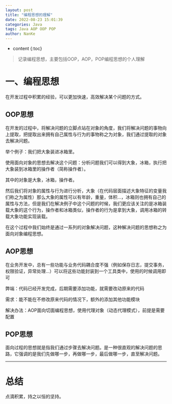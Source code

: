 ```yaml
---
layout: post
title: "编程思想的理解"
date: 2022-08-23 15:01:39
categories: Java
tags: Java AOP OOP POP
author: NanKe
---
```


* content
{:toc}
> 记录编程思想，主要包括OOP，AOP，POP编程思想的个人理解



# 一、编程思想

在开发过程中积累的经验，可以更加快速，高效解决某个问题的方式。
## OOP思想
在开发的过程中，将解决问题的立脚点站在对象的角度，我们将解决问题的事物向上提取，把提取出来拥有自己属性与行为的事物称之为对象，我们通过提取的对象去解决问题。

举个例子：我们把大象装进冰箱里。

使用面向对象的思想去解决这个问题：分析问题我们可以得到大象，冰箱，执行把大象装到冰箱里的操作者（简称操作者）。

其中的对象是大象，冰箱，操作者。

然后我们将对象的属性与行为进行分析，大象（在代码层面描述大象特征的变量我们称之为属性）那么大象的属性可以有年龄，重量，体积...，冰箱则也拥有自己的属性与方法，但是我们在解决例子中这个问题的时候，我们更应该关注的是冰箱装载大象的这个行为，操作者和冰箱类似，操作者的行为是拿到大象，调用冰箱的转载大象功能实现装载。

在这个过程中我们始终是通过一系列的对象解决问题，这种解决问题的思想称之为面向对象编程思想。

## AOP思想
在业务开发中，总有一些功能与业务代码耦合度不强（例如保存日志，提交事务，权限验证，异常处理...）可以将这些功能封装到一个工具类中，使用的时候调用即可

弊端：代码已经开发完成，后期需要添加功能，就需要改动原来的代码

需求：能不能在不修改原来代码的情况下，额外的添加其他功能模块

解决办法：AOP面向切面编程思想，使用代理对象（动态代理模式），前提是需要配置

## POP思想
面向过程的思想就是指我们通过步骤去解决问题。是一种很直观的解决问题的思路，它强调的是我们先做哪一步，再做哪一步，最后做哪一步，直至解决问题。

---
# 总结
点滴积累，持之以恒的坚持。

